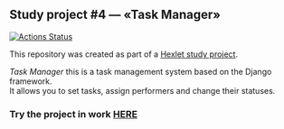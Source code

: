 ## Study project #4 — «Task Manager»  

[![Actions Status](https://github.com/Boison88/python-project-52/actions/workflows/hexlet-check.yml/badge.svg)](https://github.com/Boison88/python-project-52/actions)

This repository was created as part of a [Hexlet study project](https://ru.hexlet.io/programs/python/projects/52).

*Task Manager* this is a task management system based on the Django framework.  
It allows you to set tasks, assign performers and change their statuses.

### Try the project in work [HERE](https://task-manager-x2gg.onrender.com)

